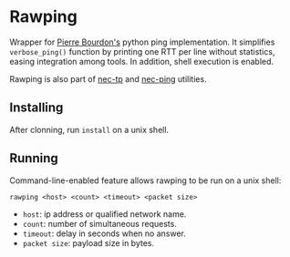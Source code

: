 Rawping
=======
Wrapper for [Pierre Bourdon's](https://pypi.python.org/pypi/ping) python ping implementation. It simplifies `verbose_ping()` function by printing one RTT per line without statistics, easing integration among tools. In addition, shell execution is enabled.

Rawping is also part of [nec-tp](https://github.com/cm45t3r/nec-tp) and [nec-ping](https://github.com/cm45t3r/nec-ping) utilities.

Installing
----------
After clonning, run `install` on a unix shell.

Running
-------
Command-line-enabled feature allows rawping to be run on a unix shell:
```
rawping <host> <count> <timeout> <packet size>
```

- `host`: ip address or qualified network name.
- `count`: number of simultaneous requests.
- `timeout`: delay in seconds when no answer.
- `packet size`: payload size in bytes.
